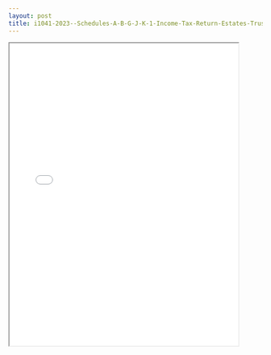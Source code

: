 ```yaml
---
layout: post
title: i1041-2023--Schedules-A-B-G-J-K-1-Income-Tax-Return-Estates-Trusts
---
```


<div class="pdf-container">
<iframe src="/ea//_pdf-2-md/i1041-2023--Schedules-A-B-G-J-K-1-Income-Tax-Return-Estates-Trusts.pdf" height="600" width="90%" allowFullScreen="true"></iframe>
</div>

